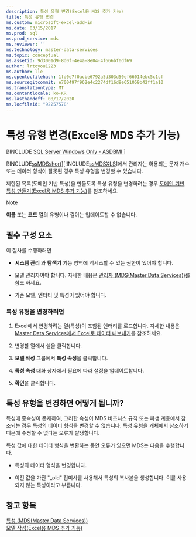 ```yaml
---
description: 특성 유형 변경(Excel용 MDS 추가 기능)
title: 특성 유형 변경
ms.custom: microsoft-excel-add-in
ms.date: 03/15/2017
ms.prod: sql
ms.prod_service: mds
ms.reviewer: ''
ms.technology: master-data-services
ms.topic: conceptual
ms.assetid: 9d3001d9-8d0f-4e4a-8e04-4f666bf0df69
author: lrtoyou1223
ms.author: lle
ms.openlocfilehash: 1fd0e7f0acbe6792a5d303d50ef66014ebc5c1cf
ms.sourcegitcommit: e700497f962e4c2274df16d9e651059b42ff1a10
ms.translationtype: MT
ms.contentlocale: ko-KR
ms.lasthandoff: 08/17/2020
ms.locfileid: "92257578"
---
```

# <a name="change-the-attribute-type-mds-add-in-for-excel"></a>특성 유형 변경(Excel용 MDS 추가 기능)

[!INCLUDE [SQL Server Windows Only - ASDBMI ](../../includes/applies-to-version/sql-windows-only-asdbmi.md)]

  [!INCLUDE[ssMDSshort](../../includes/ssmdsshort-md.md)][!INCLUDE[ssMDSXLS](../../includes/ssmdsxls-md.md)]에서 관리자는 허용되는 문자 개수 또는 데이터 형식이 잘못된 경우 특성 유형을 변경할 수 있습니다.  
  
 제한된 목록(도메인 기반 특성)을 만들도록 특성 유형을 변경하려는 경우 [도메인 기반 특성 만들기&#40;Excel용 MDS 추가 기능&#41;](../../master-data-services/microsoft-excel-add-in/create-a-domain-based-attribute-mds-add-in-for-excel.md)를 참조하세요.  
  
> [!NOTE]  
>  **이름** 또는 **코드** 열의 유형이나 길이는 업데이트할 수 없습니다.  
  
## <a name="prerequisites"></a>필수 구성 요소  
 이 절차를 수행하려면  
  
-   **시스템 관리** 와 **탐색기** 기능 영역에 액세스할 수 있는 권한이 있어야 합니다.  
  
-   모델 관리자여야 합니다. 자세한 내용은 [관리자 &#40;MDS(Master Data Services)&#41;](../../master-data-services/administrators-master-data-services.md)를 참조 하세요.  
  
-   기존 모델, 엔터티 및 특성이 있어야 합니다.  
  
### <a name="to-change-the-attribute-type"></a>특성 유형을 변경하려면  
  
1.  Excel에서 변경하려는 열(특성)이 포함된 엔터티를 로드합니다. 자세한 내용은 [Master Data Services에서 Excel로 데이터 내보내기](../../master-data-services/microsoft-excel-add-in/export-data-to-excel-from-master-data-services.md)를 참조하세요.  
  
2.  변경할 열에서 셀을 클릭합니다.  
  
3.  **모델 작성** 그룹에서 **특성 속성**을 클릭합니다.  
  
4.  **특성 속성** 대화 상자에서 필요에 따라 설정을 업데이트합니다.  
  
5.  **확인**을 클릭합니다.  
  
## <a name="what-happens-when-you-change-the-attribute-type"></a>특성 유형을 변경하면 어떻게 됩니까?  
 특성에 종속성이 존재하여, 그러한 속성이 MDS 비즈니스 규칙 또는 파생 계층에서 참조되는 경우 특성의 데이터 형식을 변경할 수 없습니다. 특성 유형을 개체에서 참조하기 때문에 수정할 수 없다는 오류가 발생합니다.  
  
 특성 값에 대한 데이터 형식을 변환하는 동안 오류가 있으면 MDS는 다음을 수행합니다.  
  
-   특성의 데이터 형식을 변경합니다.  
  
-   이전 값을 가진 "_old" 접미사를 사용해서 특성의 복사본을 생성합니다. 이를 사용되지 않는 특성이라고 부릅니다.  
  
## <a name="see-also"></a>참고 항목  
 [특성 &#40;MDS(Master Data Services)&#41;](../../master-data-services/attributes-master-data-services.md)   
 [모델 작성&#40;Excel용 MDS 추가 기능&#41;](../../master-data-services/microsoft-excel-add-in/building-a-model-mds-add-in-for-excel.md)  
  
  
